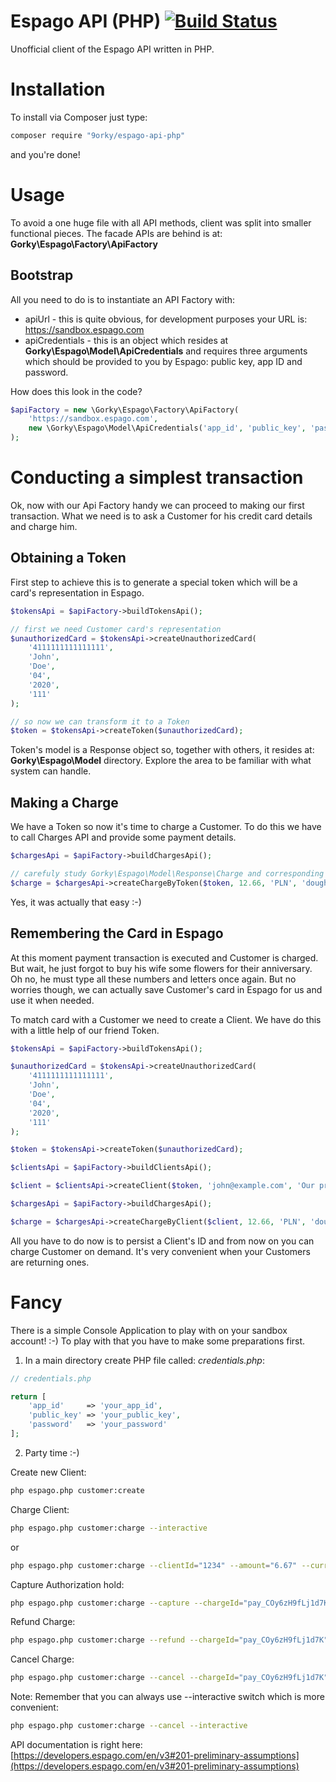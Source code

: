 # Espago API (PHP) [![Build Status](https://travis-ci.org/9orky/espago-api-php.svg?branch=master)](https://travis-ci.org/9orky/espago-api-php)

Unofficial client of the Espago API written in PHP.

# Installation
To install via Composer just type:

```bash
composer require "9orky/espago-api-php"
```
and you're done!

# Usage
To avoid a one huge file with all API methods, client was split into smaller 
functional pieces. The facade APIs are behind is at: __Gorky\Espago\Factory\ApiFactory__

## Bootstrap
All you need to do is to instantiate an API Factory with:
* apiUrl - this is quite obvious, for development purposes your URL is: https://sandbox.espago.com
* apiCredentials - this is an object which resides at __Gorky\Espago\Model\ApiCredentials__ and requires three arguments
which should be provided to you by Espago: public key, app ID and password.

How does this look in the code?

```php
$apiFactory = new \Gorky\Espago\Factory\ApiFactory(
    'https://sandbox.espago.com',
    new \Gorky\Espago\Model\ApiCredentials('app_id', 'public_key', 'password')
);
```

# Conducting a simplest transaction
Ok, now with our Api Factory handy we can proceed to making our first transaction. What we need is to ask a Customer
for his credit card details and charge him. 

## Obtaining a Token
First step to achieve this is to generate a special token which will be a card's representation in Espago.

```php
$tokensApi = $apiFactory->buildTokensApi();

// first we need Customer card's representation
$unauthorizedCard = $tokensApi->createUnauthorizedCard(
    '4111111111111111',
    'John',
    'Doe',
    '04',
    '2020',
    '111'
);

// so now we can transform it to a Token
$token = $tokensApi->createToken($unauthorizedCard);
```

Token's model is a Response object so, together with others, it resides at: __Gorky\Espago\Model__ directory. Explore the 
area to be familiar with what system can handle.

## Making a Charge
We have a Token so now it's time to charge a Customer. To do this we have to call Charges API and provide some payment 
details. 

```php
$chargesApi = $apiFactory->buildChargesApi();

// carefuly study Gorky\Espago\Model\Response\Charge and corresponding API documents!
$charge = $chargesApi->createChargeByToken($token, 12.66, 'PLN', 'doughnuts');
```

Yes, it was actually that easy :-)

## Remembering the Card in Espago
At this moment payment transaction is executed and Customer is charged. But wait, he just forgot to buy his wife some flowers
for their anniversary. Oh no, he must type all these numbers and letters once again. But no worries though, we can actually
save Customer's card in Espago for us and use it when needed.

To match card with a Customer we need to create a Client. We have do this with a little help of our friend Token.

```php
$tokensApi = $apiFactory->buildTokensApi();

$unauthorizedCard = $tokensApi->createUnauthorizedCard(
    '4111111111111111',
    'John',
    'Doe',
    '04',
    '2020',
    '111'
);

$token = $tokensApi->createToken($unauthorizedCard);

$clientsApi = $apiFactory->buildClientsApi();

$client = $clientsApi->createClient($token, 'john@example.com', 'Our precious client John');

$chargesApi = $apiFactory->buildChargesApi();

$charge = $chargesApi->createChargeByClient($client, 12.66, 'PLN', 'doughnuts');
```

All you have to do now is to persist a Client's ID and from now on you can charge Customer on demand. It's very convenient
when your Customers are returning ones.

# Fancy
There is a simple Console Application to play with on your sandbox account! :-) To play with that you have to make 
some preparations first.

1. In a main directory create PHP file called: _credentials.php_:
```php
// credentials.php

return [
    'app_id'     => 'your_app_id',
    'public_key' => 'your_public_key',
    'password'   => 'your_password'
];
```

2. Party time :-)

Create new Client:

```bash
php espago.php customer:create
```

Charge Client:

```bash
php espago.php customer:charge --interactive
```

or

```bash
php espago.php customer:charge --clientId="1234" --amount="6.67" --currency="PLN" --description="flowers"
```

Capture Authorization hold:

```bash
php espago.php customer:charge --capture --chargeId="pay_COy6zH9fLj1d7K" --amount="23.44"
```

Refund Charge:

```bash
php espago.php customer:charge --refund --chargeId="pay_COy6zH9fLj1d7K" --amount="23.44"
```

Cancel Charge:

```bash
php espago.php customer:charge --cancel --chargeId="pay_COy6zH9fLj1d7K"
```

Note: Remember that you can always use --interactive switch which is more convenient:

```bash
php espago.php customer:charge --cancel --interactive
```

API documentation is right here: 
[https://developers.espago.com/en/v3#201-preliminary-assumptions](https://developers.espago.com/en/v3#201-preliminary-assumptions)
